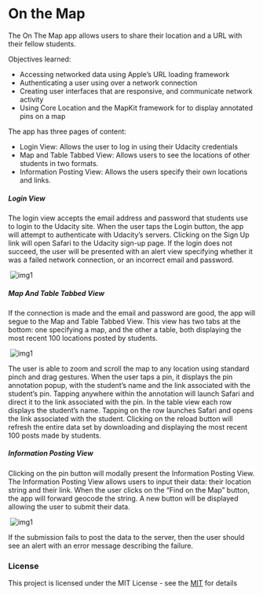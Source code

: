 # On the Map

The On The Map app allows users to share their location and a URL with their fellow students.

Objectives learned:
- Accessing networked data using Apple’s URL loading framework
- Authenticating a user using over a network connection
- Creating user interfaces that are responsive, and communicate network activity
- Using Core Location and the MapKit framework for to display annotated pins on a map


The app has three pages of content:
- Login View: Allows the user to log in using their Udacity credentials
- Map and Table Tabbed View: Allows users to see the locations of other students in two formats.  
- Information Posting View: Allows the users specify their own locations and links.


##### Login View

The login view accepts the email address and password that students use to login to the Udacity site.
When the user taps the Login button, the app will attempt to authenticate with Udacity’s servers. Clicking on the Sign Up link will open Safari to the Udacity sign-up page.
If the login does not succeed, the user will be presented with an alert view specifying whether it was a failed network connection, or an incorrect email and password.

&nbsp;![img1](https://i.imgur.com/1ur8mNE.gif)

##### Map And Table Tabbed View

If the connection is made and the email and password are good, the app will segue to the Map and Table Tabbed View.
This view has two tabs at the bottom: one specifying a map, and the other a table, both displaying the most recent 100 locations posted by students.

&nbsp;![img1](https://i.imgur.com/flXiHBY.gif)

The user is able to zoom and scroll the map to any location using standard pinch and drag gestures.
When the user taps a pin, it displays the pin annotation popup, with the student’s name and the link associated with the student’s pin.
Tapping anywhere within the annotation will launch Safari and direct it to the link associated with the pin.
In the table view  each row displays the student’s name. Tapping on the row launches Safari and opens the link associated with the student.
Clicking on the reload button will refresh the entire data set by downloading and displaying the most recent 100 posts made by students.



##### Information Posting View
Clicking on the pin button will modally present the Information Posting View.
The Information Posting View allows users to input their data: their location string and their link.
When the user clicks on the “Find on the Map” button, the app will forward geocode the string. 
A new button will be displayed allowing the user to submit their data. 

&nbsp;![img1](https://i.imgur.com/apZ0ahe.gif)


If the submission fails to post the data to the server, then the user should see an alert with an error message describing the failure.

### License
This project is licensed under the MIT License - see the [MIT](https://choosealicense.com/licenses/mit/) for details











